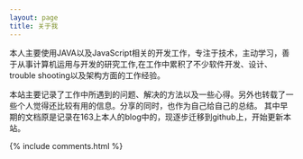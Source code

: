 ```yaml
---
layout: page
title: 关于我 
---
```


本人主要使用JAVA以及JavaScript相关的开发工作，专注于技术，主动学习，善于从事计算机运用与开发的研究工作,在工作中累积了不少软件开发、设计、trouble shooting以及架构方面的工作经验。

本站主要记录了工作中所遇到的问题、解决的方法以及一些心得。另外也转载了一些个人觉得还比较有用的信息。分享的同时，也作为自己给自己的总结。
其中早期的文档原是记录在163上本人的blog中的，现逐步迁移到github上，开始更新本站。

{% include comments.html %}

